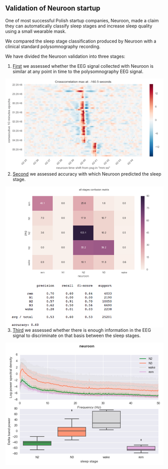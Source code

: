 Validation of Neuroon startup
-----------------------------
One of most successful Polish startup companies, Neuroon, made a claim they can automatically classify sleep stages and increase sleep quality using a small wearable mask.


We compared the sleep stage classification produced by Neuroon with a clinical standard polysomnography recording.

We have divided the Neuroon validation into three stages:

1. [First](https://github.com/ryscet/sleep_project/blob/master/Time_synchronization.ipynb) we assessed whether the EEG signal collected with Neuroon is similar at any point in time to the polysomnography EEG signal. 


<img style="float: left;" src="https://github.com/ryscet/sleep_project/blob/master/figures/cross.png">


2. [Second](https://github.com/ryscet/sleep_project/blob/master/Hipnogram_comparison.ipynb) we assessed accuracy with which Neuroon predicted the sleep stage. 


<img  style="float: left;" src="https://github.com/ryscet/sleep_project/blob/master/figures/hipno_cm.png">



3. [Third](https://github.com/ryscet/sleep_project/blob/master/Spectral%20analysis.ipynb) we assessed whether there is enough information in the EEG signal to discriminate on that basis between the sleep stages.



<img  style="float: left;" src="https://github.com/ryscet/sleep_project/blob/master/figures/spectral2.png">

